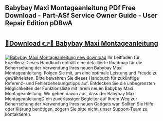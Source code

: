 ## Babybay Maxi Montageanleitung PDf Free Download - Part-ASf Service Owner Guide - User Repair Edition pDBwA

# <h2><a href="http://df8rye.blite.top/?on=Babybay+Maxi+Montageanleitung">🔗Download 👉🔴 Babybay Maxi Montageanleitung</a></h2>

[![Babybay Maxi Montageanleitung new download](https://i.imgur.com/lujVjoI.png)](http://df8rye.blite.top/?on=Babybay+Maxi+Montageanleitung)
Ihr Leitfaden für Exzellenz Dieses Handbuch enthält eine detaillierte Roadmap für die Beherrschung der Verwendung Ihres neuen Babybay Maxi Montageanleitung. Folgen Sie mit, um eine optimale Leistung und Freude zu gewährleisten. Bitte bewahren Sie dieses Handbuch für zukünftige Referenz- und Fehlerbehebungstipps auf. Entdecken Sie die unbegrenzten Möglichkeiten der Funktionsliste mit Ihrem neuen Babybay Maxi Montageanleitung. Wir gehen davon aus, dass der Babybay Maxi MontageanleitungD ein zuverlässiger Begleiter auf Ihrem Weg zur Beherrschung der Verwendung Ihres neuen Gadgets war. Sollten Sie Hilfe oder Klärung benötigen, zögern Sie bitte nicht, unser Support-Team zu kontaktieren.
